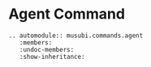 # Agent Command

```{eval-rst}
.. automodule:: musubi.commands.agent
   :members:
   :undoc-members:
   :show-inheritance:
```